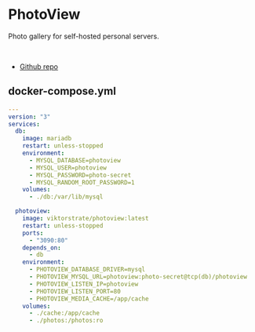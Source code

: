 # PhotoView

Photo gallery for self-hosted personal servers.

<br>

- [Github repo](https://github.com/viktorstrate/photoview)


## docker-compose.yml
```yml
---
version: "3"
services:
  db:
    image: mariadb
    restart: unless-stopped
    environment:
      - MYSQL_DATABASE=photoview
      - MYSQL_USER=photoview
      - MYSQL_PASSWORD=photo-secret
      - MYSQL_RANDOM_ROOT_PASSWORD=1
    volumes:
      - ./db:/var/lib/mysql

  photoview:
    image: viktorstrate/photoview:latest
    restart: unless-stopped
    ports:
      - "3090:80"
    depends_on:
      - db
    environment:
      - PHOTOVIEW_DATABASE_DRIVER=mysql
      - PHOTOVIEW_MYSQL_URL=photoview:photo-secret@tcp(db)/photoview
      - PHOTOVIEW_LISTEN_IP=photoview
      - PHOTOVIEW_LISTEN_PORT=80
      - PHOTOVIEW_MEDIA_CACHE=/app/cache
    volumes:
      - ./cache:/app/cache
      - ./photos:/photos:ro
```
